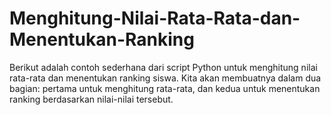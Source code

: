 # Menghitung-Nilai-Rata-Rata-dan-Menentukan-Ranking
Berikut adalah contoh sederhana dari script Python untuk menghitung nilai rata-rata dan menentukan ranking siswa. Kita akan membuatnya dalam dua bagian: pertama untuk menghitung rata-rata, dan kedua untuk menentukan ranking berdasarkan nilai-nilai tersebut.

